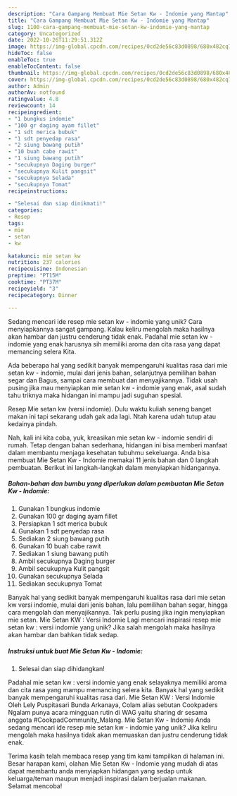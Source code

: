```yaml
---
description: "Cara Gampang Membuat Mie Setan Kw - Indomie yang Mantap"
title: "Cara Gampang Membuat Mie Setan Kw - Indomie yang Mantap"
slug: 1100-cara-gampang-membuat-mie-setan-kw-indomie-yang-mantap
category: Uncategorized
date: 2022-10-26T11:29:51.312Z
image: https://img-global.cpcdn.com/recipes/0cd2de56c83d0898/680x482cq70/mie-setan-kw-indomie-foto-resep-utama.jpg
hideToc: false
enableToc: true
enableTocContent: false
thumbnail: https://img-global.cpcdn.com/recipes/0cd2de56c83d0898/680x482cq70/mie-setan-kw-indomie-foto-resep-utama.jpg
cover: https://img-global.cpcdn.com/recipes/0cd2de56c83d0898/680x482cq70/mie-setan-kw-indomie-foto-resep-utama.jpg
author: Admin
authorAv: notfound
ratingvalue: 4.8
reviewcount: 14
recipeingredient:
- "1 bungkus indomie"
- "100 gr daging ayam fillet"
- "1 sdt merica bubuk"
- "1 sdt penyedap rasa"
- "2 siung bawang putih"
- "10 buah cabe rawit"
- "1 siung bawang putih"
- "secukupnya Daging burger"
- "secukupnya Kulit pangsit"
- "secukupnya Selada"
- "secukupnya Tomat"
recipeinstructions:

- "Selesai dan siap dinikmati!"
categories:
- Resep
tags:
- mie
- setan
- kw

katakunci: mie setan kw 
nutrition: 237 calories
recipecuisine: Indonesian
preptime: "PT15M"
cooktime: "PT37M"
recipeyield: "3"
recipecategory: Dinner

---
```





Sedang mencari ide resep mie setan kw - indomie yang unik? Cara menyiapkannya sangat gampang. Kalau keliru mengolah maka hasilnya akan hambar dan justru cenderung tidak enak. Padahal mie setan kw - indomie yang enak harusnya sih memiliki aroma dan cita rasa yang dapat memancing selera Kita.





Ada beberapa hal yang sedikit banyak mempengaruhi kualitas rasa dari mie setan kw - indomie, mulai dari jenis bahan, selanjutnya pemilihan bahan segar dan Bagus, sampai cara membuat dan menyajikannya. Tidak usah pusing jika mau menyiapkan mie setan kw - indomie yang enak,      asal sudah tahu triknya maka hidangan ini mampu jadi suguhan spesial.














Resep Mie setan kw (versi indomie). Dulu waktu kuliah seneng banget makan ini tapi sekarang udah gak ada lagi. Ntah karena udah tutup atau kedainya pindah.






Nah, kali ini kita coba, yuk, kreasikan mie setan kw - indomie sendiri di rumah. Tetap dengan bahan sederhana, hidangan ini bisa memberi manfaat dalam membantu menjaga kesehatan tubuhmu sekeluarga. Anda bisa membuat Mie Setan Kw - Indomie memakai 11 jenis bahan dan 0 langkah pembuatan. Berikut ini langkah-langkah dalam menyiapkan hidangannya.

<!--inarticleads1-->

##### Bahan-bahan dan bumbu yang diperlukan dalam pembuatan Mie Setan Kw - Indomie:

1. Gunakan 1 bungkus indomie
1. Gunakan 100 gr daging ayam fillet
1. Persiapkan 1 sdt merica bubuk
1. Gunakan 1 sdt penyedap rasa
1. Sediakan 2 siung bawang putih
1. Gunakan 10 buah cabe rawit
1. Sediakan 1 siung bawang putih
1. Ambil secukupnya Daging burger
1. Ambil secukupnya Kulit pangsit
1. Gunakan secukupnya Selada
1. Sediakan secukupnya Tomat


Banyak hal yang sedikit banyak mempengaruhi kualitas rasa dari mie setan kw versi indomie, mulai dari jenis bahan, lalu pemilihan bahan segar, hingga cara mengolah dan menyajikannya. Tak perlu pusing jika ingin menyiapkan mie setan. Mie Setan KW : Versi Indomie Lagi mencari inspirasi resep mie setan kw : versi indomie yang unik? Jika salah mengolah maka hasilnya akan hambar dan bahkan tidak sedap. 

<!--inarticleads2-->

##### Instruksi untuk buat Mie Setan Kw - Indomie:


1. Selesai dan siap dihidangkan!

Padahal mie setan kw : versi indomie yang enak selayaknya memiliki aroma dan cita rasa yang mampu memancing selera kita. Banyak hal yang sedikit banyak mempengaruhi kualitas rasa dari. Mie Setan KW : Versi Indomie Oleh Lely Puspitasari Bunda Arkanaya, Colam alias sebutan Cookpaders Ngalam punya acara mingguan rutin di WAG yaitu sharing dr sesama anggota #CookpadCommunity_Malang. Mie Setan Kw - Indomie Anda sedang mencari ide resep mie setan kw - indomie yang unik? Jika keliru mengolah maka hasilnya tidak akan memuaskan dan justru cenderung tidak enak. 

Terima kasih telah membaca resep yang tim kami tampilkan di halaman ini. Besar harapan kami, olahan Mie Setan Kw - Indomie yang mudah di atas dapat membantu anda menyiapkan hidangan yang sedap untuk keluarga/teman maupun menjadi inspirasi dalam berjualan makanan. Selamat mencoba!
